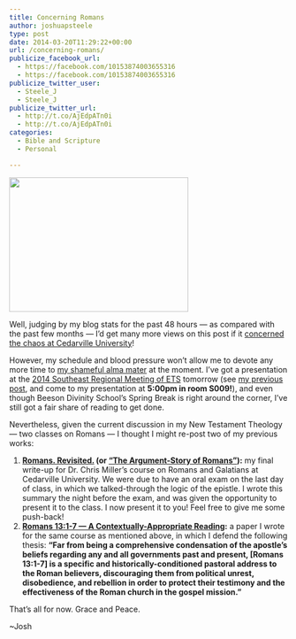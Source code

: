 ```yaml
---
title: Concerning Romans
author: joshuapsteele
type: post
date: 2014-03-20T11:29:22+00:00
url: /concerning-romans/
publicize_facebook_url:
  - https://facebook.com/10153874003655316
  - https://facebook.com/10153874003655316
publicize_twitter_user:
  - Steele_J
  - Steele_J
publicize_twitter_url:
  - http://t.co/AjEdpATn0i
  - http://t.co/AjEdpATn0i
categories:
  - Bible and Scripture
  - Personal

---
```

<img decoding="async" loading="lazy" class="alignright" alt="" src="http://www.treybailey.net/wp-content/uploads/2012/03/romans_title.jpg" width="324" height="243" />

Well, judging by my blog stats for the past 48 hours &#8212; as compared with the past few months &#8212; I&#8217;d get many more views on this post if it [concerned the chaos at Cedarville University][1]!

However, my schedule and blood pressure won&#8217;t allow me to devote any more time to [my shameful alma mater][2] at the moment. I&#8217;ve got a presentation at the [2014 Southeast Regional Meeting of ETS][3] tomorrow (see [my previous post][4], and come to my presentation at **5:00pm in room S009!**), and even though Beeson Divinity School&#8217;s Spring Break is right around the corner, I&#8217;ve still got a fair share of reading to get done. 

Nevertheless, given the current discussion in my New Testament Theology &#8212; two classes on Romans &#8212; I thought I might re-post two of my previous works: 

  1. **[Romans. Revisited.][5] (or [&#8220;The Argument-Story of Romans&#8221;][6]):** my final write-up for Dr. Chris Miller&#8217;s course on Romans and Galatians at Cedarville University. We were due to have an oral exam on the last day of class, in which we talked-through the logic of the epistle. I wrote this summary the night before the exam, and was given the opportunity to present it to the class. I now present it to you! Feel free to give me some push-back! 
  2. **[Romans 13:1-7 &#8212; A Contextually-Appropriate Reading][7]:** a paper I wrote for the same course as mentioned above, in which I defend the following thesis: **“Far from being a comprehensive condensation of the apostle’s beliefs regarding any and all governments past and present, [Romans 13:1-7] is a specific and historically-conditioned pastoral address to the Roman believers, discouraging them from political unrest, disobedience, and rebellion in order to protect their testimony and the effectiveness of the Roman church in the gospel mission.”**

That&#8217;s all for now. Grace and Peace. 

~Josh

 [1]: https://joshuapsteele.com/2014/03/18/cedarville-2/
 [2]: http://fiatlux125.wordpress.com/
 [3]: http://www.beesondivinity.com/ets
 [4]: https://joshuapsteele.com/2014/03/07/my-regional-ets-presentation-reconciliation-and-the-lack-thereof/
 [5]: https://joshuapsteele.com/2012/06/28/romans-revisited-pt-1/
 [6]: https://joshuapsteele.com/2012/05/03/the-argument-story-of-romans/
 [7]: https://joshuapsteele.com/romans-13/